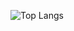 ![Top Langs](https://github-readme-stats.vercel.app/api/top-langs/?username=EdwinT2&layout=compact)
